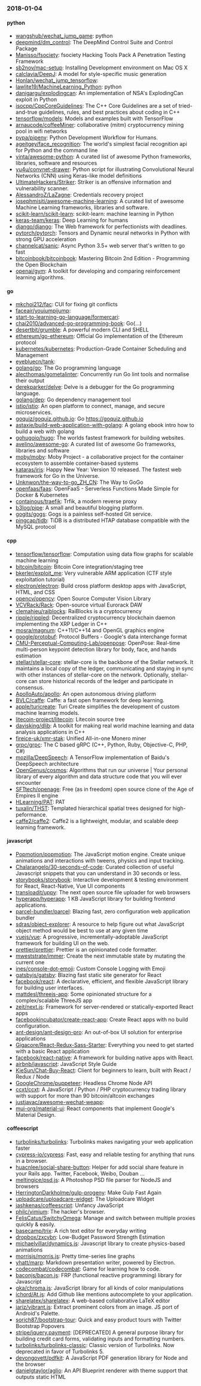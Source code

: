 ### 2018-01-04

#### python
* [wangshub/wechat_jump_game](https://github.com/wangshub/wechat_jump_game): python 
* [deepmind/dm_control](https://github.com/deepmind/dm_control): The DeepMind Control Suite and Control Package
* [Manisso/fsociety](https://github.com/Manisso/fsociety): fsociety Hacking Tools Pack  A Penetration Testing Framework
* [sb2nov/mac-setup](https://github.com/sb2nov/mac-setup): Installing Development environment on Mac OS X
* [calclavia/DeepJ](https://github.com/calclavia/DeepJ): A model for style-specific music generation
* [Honlan/wechat_jump_tensorflow](https://github.com/Honlan/wechat_jump_tensorflow): 
* [lawlite19/MachineLearning_Python](https://github.com/lawlite19/MachineLearning_Python): python
* [danigargu/explodingcan](https://github.com/danigargu/explodingcan): An implementation of NSA's ExplodingCan exploit in Python
* [isocpp/CppCoreGuidelines](https://github.com/isocpp/CppCoreGuidelines): The C++ Core Guidelines are a set of tried-and-true guidelines, rules, and best practices about coding in C++
* [tensorflow/models](https://github.com/tensorflow/models): Models and examples built with TensorFlow
* [arnaucode/coffeeMiner](https://github.com/arnaucode/coffeeMiner): collaborative (mitm) cryptocurrency mining pool in wifi networks
* [pypa/pipenv](https://github.com/pypa/pipenv): Python Development Workflow for Humans.
* [ageitgey/face_recognition](https://github.com/ageitgey/face_recognition): The world's simplest facial recognition api for Python and the command line
* [vinta/awesome-python](https://github.com/vinta/awesome-python): A curated list of awesome Python frameworks, libraries, software and resources
* [yu4u/convnet-drawer](https://github.com/yu4u/convnet-drawer): Python script for illustrating Convolutional Neural Networks (CNN) using Keras-like model definitions
* [UltimateHackers/Striker](https://github.com/UltimateHackers/Striker): Striker is an offensive information and vulnerability scanner.
* [AlessandroZ/LaZagne](https://github.com/AlessandroZ/LaZagne): Credentials recovery project
* [josephmisiti/awesome-machine-learning](https://github.com/josephmisiti/awesome-machine-learning): A curated list of awesome Machine Learning frameworks, libraries and software.
* [scikit-learn/scikit-learn](https://github.com/scikit-learn/scikit-learn): scikit-learn: machine learning in Python
* [keras-team/keras](https://github.com/keras-team/keras): Deep Learning for humans
* [django/django](https://github.com/django/django): The Web framework for perfectionists with deadlines.
* [pytorch/pytorch](https://github.com/pytorch/pytorch): Tensors and Dynamic neural networks in Python with strong GPU acceleration
* [channelcat/sanic](https://github.com/channelcat/sanic): Async Python 3.5+ web server that's written to go fast
* [bitcoinbook/bitcoinbook](https://github.com/bitcoinbook/bitcoinbook): Mastering Bitcoin 2nd Edition - Programming the Open Blockchain
* [openai/gym](https://github.com/openai/gym): A toolkit for developing and comparing reinforcement learning algorithms.

#### go
* [mkchoi212/fac](https://github.com/mkchoi212/fac): CUI for fixing git conflicts
* [faceair/youjumpijump](https://github.com/faceair/youjumpijump): 
* [start-to-learning-go-language/formercari](https://github.com/start-to-learning-go-language/formercari): 
* [chai2010/advanced-go-programming-book](https://github.com/chai2010/advanced-go-programming-book):  Go(...)
* [desertbit/grumble](https://github.com/desertbit/grumble): A powerful modern CLI and SHELL
* [ethereum/go-ethereum](https://github.com/ethereum/go-ethereum): Official Go implementation of the Ethereum protocol
* [kubernetes/kubernetes](https://github.com/kubernetes/kubernetes): Production-Grade Container Scheduling and Management
* [eyebluecn/tank](https://github.com/eyebluecn/tank): 
* [golang/go](https://github.com/golang/go): The Go programming language
* [alecthomas/gometalinter](https://github.com/alecthomas/gometalinter): Concurrently run Go lint tools and normalise their output
* [derekparker/delve](https://github.com/derekparker/delve): Delve is a debugger for the Go programming language.
* [golang/dep](https://github.com/golang/dep): Go dependency management tool
* [istio/istio](https://github.com/istio/istio): An open platform to connect, manage, and secure microservices.
* [goquiz/goquiz.github.io](https://github.com/goquiz/goquiz.github.io): Go https://goquiz.github.io
* [astaxie/build-web-application-with-golang](https://github.com/astaxie/build-web-application-with-golang): A golang ebook intro how to build a web with golang
* [gohugoio/hugo](https://github.com/gohugoio/hugo): The worlds fastest framework for building websites.
* [avelino/awesome-go](https://github.com/avelino/awesome-go): A curated list of awesome Go frameworks, libraries and software
* [moby/moby](https://github.com/moby/moby): Moby Project - a collaborative project for the container ecosystem to assemble container-based systems
* [kataras/iris](https://github.com/kataras/iris):  Happy New Year: Version 10 released. The fastest web framework for Go in the Universe.
* [Unknwon/the-way-to-go_ZH_CN](https://github.com/Unknwon/the-way-to-go_ZH_CN): The Way to GoGo
* [openfaas/faas](https://github.com/openfaas/faas): OpenFaaS - Serverless Functions Made Simple for Docker & Kubernetes
* [containous/traefik](https://github.com/containous/traefik): Trfik, a modern reverse proxy
* [b3log/pipe](https://github.com/b3log/pipe):  A small and beautiful blogging platform.
* [gogits/gogs](https://github.com/gogits/gogs): Gogs is a painless self-hosted Git service.
* [pingcap/tidb](https://github.com/pingcap/tidb): TiDB is a distributed HTAP database compatible with the MySQL protocol

#### cpp
* [tensorflow/tensorflow](https://github.com/tensorflow/tensorflow): Computation using data flow graphs for scalable machine learning
* [bitcoin/bitcoin](https://github.com/bitcoin/bitcoin): Bitcoin Core integration/staging tree
* [bkerler/exploit_me](https://github.com/bkerler/exploit_me): Very vulnerable ARM application (CTF style exploitation tutorial)
* [electron/electron](https://github.com/electron/electron): Build cross platform desktop apps with JavaScript, HTML, and CSS
* [opencv/opencv](https://github.com/opencv/opencv): Open Source Computer Vision Library
* [VCVRack/Rack](https://github.com/VCVRack/Rack): Open-source virtual Eurorack DAW
* [clemahieu/raiblocks](https://github.com/clemahieu/raiblocks): RaiBlocks is a cryptocurrency
* [ripple/rippled](https://github.com/ripple/rippled): Decentralized cryptocurrency blockchain daemon implementing the XRP Ledger in C++
* [mosra/magnum](https://github.com/mosra/magnum): C++11/C++14 and OpenGL graphics engine
* [google/protobuf](https://github.com/google/protobuf): Protocol Buffers - Google's data interchange format
* [CMU-Perceptual-Computing-Lab/openpose](https://github.com/CMU-Perceptual-Computing-Lab/openpose): OpenPose: Real-time multi-person keypoint detection library for body, face, and hands estimation
* [stellar/stellar-core](https://github.com/stellar/stellar-core): stellar-core is the backbone of the Stellar network. It maintains a local copy of the ledger, communicating and staying in sync with other instances of stellar-core on the network. Optionally, stellar-core can store historical records of the ledger and participate in consensus.
* [ApolloAuto/apollo](https://github.com/ApolloAuto/apollo): An open autonomous driving platform
* [BVLC/caffe](https://github.com/BVLC/caffe): Caffe: a fast open framework for deep learning.
* [apple/turicreate](https://github.com/apple/turicreate): Turi Create simplifies the development of custom machine learning models.
* [litecoin-project/litecoin](https://github.com/litecoin-project/litecoin): Litecoin source tree
* [davisking/dlib](https://github.com/davisking/dlib): A toolkit for making real world machine learning and data analysis applications in C++
* [fireice-uk/xmr-stak](https://github.com/fireice-uk/xmr-stak): Unified All-in-one Monero miner
* [grpc/grpc](https://github.com/grpc/grpc): The C based gRPC (C++, Python, Ruby, Objective-C, PHP, C#)
* [mozilla/DeepSpeech](https://github.com/mozilla/DeepSpeech): A TensorFlow implementation of Baidu's DeepSpeech architecture
* [OpenGenus/cosmos](https://github.com/OpenGenus/cosmos): Algorithms that run our universe | Your personal library of every algorithm and data structure code that you will ever encounter
* [SFTtech/openage](https://github.com/SFTtech/openage): Free (as in freedom) open source clone of the Age of Empires II engine 
* [HLearning/PAT](https://github.com/HLearning/PAT): PAT
* [tuxalin/THST](https://github.com/tuxalin/THST): Templated hierarchical spatial trees designed for high-peformance.
* [caffe2/caffe2](https://github.com/caffe2/caffe2): Caffe2 is a lightweight, modular, and scalable deep learning framework.

#### javascript
* [Popmotion/popmotion](https://github.com/Popmotion/popmotion): The JavaScript motion engine. Create unique animations and interactions with tweens, physics and input tracking.
* [Chalarangelo/30-seconds-of-code](https://github.com/Chalarangelo/30-seconds-of-code): Curated collection of useful Javascript snippets that you can understand in 30 seconds or less.
* [storybooks/storybook](https://github.com/storybooks/storybook): Interactive development & testing environment for React, React-Native, Vue UI components
* [transloadit/uppy](https://github.com/transloadit/uppy): The next open source file uploader for web browsers 
* [hyperapp/hyperapp](https://github.com/hyperapp/hyperapp): 1 KB JavaScript library for building frontend applications.
* [parcel-bundler/parcel](https://github.com/parcel-bundler/parcel):  Blazing fast, zero configuration web application bundler
* [sdras/object-explorer](https://github.com/sdras/object-explorer):  A resource to help figure out what JavaScript object method would be best to use at any given time
* [vuejs/vue](https://github.com/vuejs/vue):  A progressive, incrementally-adoptable JavaScript framework for building UI on the web.
* [prettier/prettier](https://github.com/prettier/prettier): Prettier is an opinionated code formatter.
* [mweststrate/immer](https://github.com/mweststrate/immer): Create the next immutable state by mutating the current one
* [ines/console-dot-emoji](https://github.com/ines/console-dot-emoji):  Custom Console Logging with Emoji
* [gatsbyjs/gatsby](https://github.com/gatsbyjs/gatsby):  Blazing fast static site generator for React
* [facebook/react](https://github.com/facebook/react): A declarative, efficient, and flexible JavaScript library for building user interfaces.
* [mattdesl/threejs-app](https://github.com/mattdesl/threejs-app): Some opinionated structure for a complex/scalable ThreeJS app
* [zeit/next.js](https://github.com/zeit/next.js): Framework for server-rendered or statically-exported React apps
* [facebookincubator/create-react-app](https://github.com/facebookincubator/create-react-app): Create React apps with no build configuration.
* [ant-design/ant-design-pro](https://github.com/ant-design/ant-design-pro):  An out-of-box UI solution for enterprise applications
* [Gigacore/React-Redux-Sass-Starter](https://github.com/Gigacore/React-Redux-Sass-Starter): Everything you need to get started with a basic React application
* [facebook/react-native](https://github.com/facebook/react-native): A framework for building native apps with React.
* [airbnb/javascript](https://github.com/airbnb/javascript): JavaScript Style Guide
* [KieSun/Chat-Buy-React](https://github.com/KieSun/Chat-Buy-React): Client for beginners to learn, built with React / Redux / Node
* [GoogleChrome/puppeteer](https://github.com/GoogleChrome/puppeteer): Headless Chrome Node API
* [ccxt/ccxt](https://github.com/ccxt/ccxt): A JavaScript / Python / PHP cryptocurrency trading library with support for more than 90 bitcoin/altcoin exchanges
* [justjavac/awesome-wechat-weapp](https://github.com/justjavac/awesome-wechat-weapp):  
* [mui-org/material-ui](https://github.com/mui-org/material-ui): React components that implement Google's Material Design.

#### coffeescript
* [turbolinks/turbolinks](https://github.com/turbolinks/turbolinks): Turbolinks makes navigating your web application faster
* [cypress-io/cypress](https://github.com/cypress-io/cypress): Fast, easy and reliable testing for anything that runs in a browser.
* [huacnlee/social-share-button](https://github.com/huacnlee/social-share-button): Helper for add social share feature in your Rails app. Twitter, Facebook, Weibo, Douban ...
* [meltingice/psd.js](https://github.com/meltingice/psd.js): A Photoshop PSD file parser for NodeJS and browsers
* [HerringtonDarkholme/gulp-progeny](https://github.com/HerringtonDarkholme/gulp-progeny): Make Gulp Fast Again
* [uploadcare/uploadcare-widget](https://github.com/uploadcare/uploadcare-widget): The Uploadcare Widget
* [jashkenas/coffeescript](https://github.com/jashkenas/coffeescript): Unfancy JavaScript
* [philc/vimium](https://github.com/philc/vimium): The hacker's browser.
* [FelisCatus/SwitchyOmega](https://github.com/FelisCatus/SwitchyOmega): Manage and switch between multiple proxies quickly & easily.
* [basecamp/trix](https://github.com/basecamp/trix): A rich text editor for everyday writing
* [dropbox/zxcvbn](https://github.com/dropbox/zxcvbn): Low-Budget Password Strength Estimation
* [michaelvillar/dynamics.js](https://github.com/michaelvillar/dynamics.js): Javascript library to create physics-based animations
* [morrisjs/morris.js](https://github.com/morrisjs/morris.js): Pretty time-series line graphs
* [yhatt/marp](https://github.com/yhatt/marp): Markdown presentation writer, powered by Electron.
* [codecombat/codecombat](https://github.com/codecombat/codecombat): Game for learning how to code.
* [baconjs/bacon.js](https://github.com/baconjs/bacon.js): FRP (functional reactive programming) library for Javascript
* [gka/chroma.js](https://github.com/gka/chroma.js): JavaScript library for all kinds of color manipulations
* [ichord/At.js](https://github.com/ichord/At.js): Add Github like mentions autocomplete to your application.
* [sharelatex/sharelatex](https://github.com/sharelatex/sharelatex): A web-based collaborative LaTeX editor
* [jariz/vibrant.js](https://github.com/jariz/vibrant.js): Extract prominent colors from an image. JS port of Android's Palette.
* [sorich87/bootstrap-tour](https://github.com/sorich87/bootstrap-tour): Quick and easy product tours with Twitter Bootstrap Popovers
* [stripe/jquery.payment](https://github.com/stripe/jquery.payment): [DEPRECATED] A general purpose library for building credit card forms, validating inputs and formatting numbers.
* [turbolinks/turbolinks-classic](https://github.com/turbolinks/turbolinks-classic): Classic version of Turbolinks. Now deprecated in favor of Turbolinks 5.
* [devongovett/pdfkit](https://github.com/devongovett/pdfkit): A JavaScript PDF generation library for Node and the browser
* [danielgtaylor/aglio](https://github.com/danielgtaylor/aglio): An API Blueprint renderer with theme support that outputs static HTML
